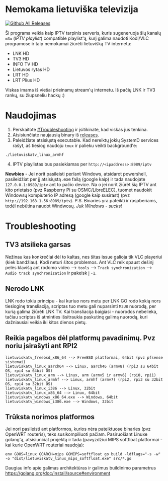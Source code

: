 # Nemokama lietuviška televizija

[![Github All Releases](https://img.shields.io/github/downloads/erkexzcx/lietuviska-tv/total.svg)](https://github.com/erkexzcx/lietuviska-tv/releases)

Ši programa veikia kaip IPTV tarpinis serveris, kuris sugeneruoja šių kanalų `m3u` (_IPTV playlist_) compatible playlist'ą, kurį galima naudoti Kodi/VLC programose ir taip nemokamai žiūrėti lietuvišką TV internetu:

* LNK HD
* TV3 HD
* INFO TV HD
* Lietuvos rytas HD
* LRT HD
* LRT Plius HD

Viskas imama iš viešai prieinamų stream'ų internetu. Iš pačių LNK ir TV3 rankų, su žiupsneliu hackų :)

# Naudojimas

1. Perskaitote [#Troubleshooting](#Troubleshooting) ir įsitikinate, kad viskas jus tenkina.
2. Atsisiunčiate naujausią binary iš [releases](https://github.com/erkexzcx/lietuviska-tv/releases).
3. Paleidžiate atsisiųstą executable. Kad nereiktų jokių SystemD services rašyt, aš tiesiog naudoju `tmux` ir palieku veikti background'e:
```
./lietuviskatv_linux_armhf
```

4. IPTV playlistas bus pasiekiamas per `http://<ipaddress>:8989/iptv`

**Newbies** - Jei norit pasileisti per/ant Windows, atsidarot powershell, pasileidžiat per jį atsisiųstą .exe failą (google kaip) ir tada naudojate `127.0.0.1:8989/iptv` ant to pačio device. Na o jei norit žiūrėt šią IPTV ant kito prietaiso (pvz Raspberry Pi su OSMC/LibreELEC), tuomet naudokit Windowsų kompiuterio IP adresą (google kaip susirast) (pvz `http://192.168.1.56:8989/iptv`). P.S. Binaries yra pateikti ir raspberiams, todėl nebūtina naudot Windwosų. *Juk Windows - sucks!*

# Troubleshooting

## TV3 atsilieka garsas

Nežinau kas konkrečiai dėl to kaltas, nes šitas issue galioja tik VLC playeriui (kiek bandžiau). Kodi neturi šitos problemos. Ant VLC reik spaust dešinį pelės klavišą ant rodomo video --> `tools` --> `Track synchronization` --> `Audio track synchronization` ir pakeisk į `-1`.

## Nerodo LNK

LNK rodo tokiu principu - kai kuriuo nors metu per LNK GO rodo kokią nors tiesioginę transliaciją, scriptas tuo metu gali nuparsinti `M3U8` nuorodą, per kurią galima žiūrėti LNK TV. Kai transliacija baigiasi - nuorodos nebelieka, tačiau scriptas iš atminties išsitraukia paskutinę galimą nuorodą, kuri dažniausiai veikia iki kitos dienos pietų.

## Reikia pagalbos dėl platformų pavadinimų. Pvz noriu įsirašyti ant RPI2

```
lietuviskatv_freebsd_x86_64 --> FreeBSD platformai, 64bit (pvz pfsense sistemai)
lietuviskatv_linux_aarch64 --> Linux, aarch46 (armv8) (rpi3 su 64bit OS, rpi4 su 64bit OS)
lietuviskatv_linux_arm --> Linux, arm (armv5 ir armv6) (rpi0, rpi1)
lietuviskatv_linux_armhf --> Linux, armhf (armv7) (rpi2, rpi3 su 32bit OS, rpi4 su 32bit OS)
lietuviskatv_linux_i386 --> Linux, 32bit
lietuviskatv_linux_x86_64 --> Linux, 64bit
lietuviskatv_windows_x86_64.exe --> Windows, 64bit
lietuviskatv_windows_i386.exe --> Windows, 32bit
```

## Trūksta norimos platformos

Jei nori pasileisti ant platformos, kurios nėra pateiktuose binaries (pvz OpenWRT routeris), teks susikompiliuoti pačiam. Pasiruošiant Linuxe golang'ą, atsisiunčiat projektą ir tada (pavyzdžiui MIPS softfloat platformai - kai kurie OpenWRT routeriai naudoja):
```
env GOOS=linux GOARCH=mips GOMIPS=softfloat go build -ldflags="-s -w" -o "dist/lietuviskatv_linux_mips_softfloat.exe" src/*.go
```
Daugiau info apie galimas architektūras ir galimus buildinimo parametrus https://golang.org/doc/install/source#environment
